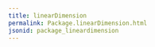 ```yaml
---
title: linearDimension
permalink: Package.linearDimension.html
jsonid: package_lineardimension
---
```

